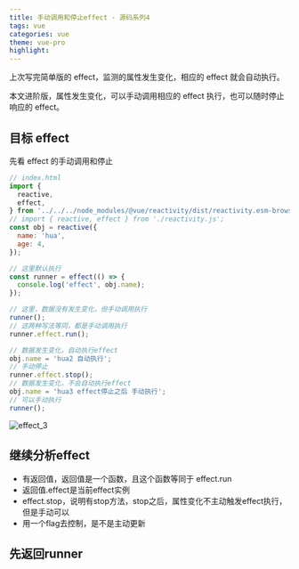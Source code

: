 ```yaml
---
title: 手动调用和停止effect - 源码系列4
tags: vue
categories: vue
theme: vue-pro
highlight:
---
```


上次写完简单版的 effect，监测的属性发生变化，相应的 effect 就会自动执行。

本文进阶版，属性发生变化，可以手动调用相应的 effect 执行，也可以随时停止响应的 effect。

## 目标 effect

先看 effect 的手动调用和停止

```js
// index.html
import {
  reactive,
  effect,
} from '../../../node_modules/@vue/reactivity/dist/reactivity.esm-browser.prod.js';
// import { reactive, effect } from './reactivity.js';
const obj = reactive({
  name: 'hua',
  age: 4,
});

// 这里默认执行
const runner = effect(() => {
  console.log('effect', obj.name);
});

// 这里，数据没有发生变化，但手动调用执行
runner();
// 这两种写法等同，都是手动调用执行
runner.effect.run();

// 数据发生变化，自动执行effect
obj.name = 'hua2 自动执行';
// 手动停止
runner.effect.stop();
// 数据发生变化，不会自动执行effect
obj.name = 'hua3 effect停止之后 手动执行';
// 可以手动执行
runner();
```

![effect_3](https://blog-huahua.oss-cn-beijing.aliyuncs.com/blog/code/effect_3.png)


## 继续分析effect

- 有返回值，返回值是一个函数，且这个函数等同于 effect.run
- 返回值.effect是当前effect实例
- effect.stop，说明有stop方法，stop之后，属性变化不主动触发effect执行，但是手动可以
- 用一个flag去控制，是不是主动更新

## 先返回runner


